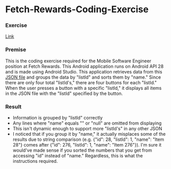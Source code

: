 # Fetch-Rewards-Coding-Exercise

### Exercise
[Link](https://fetch-hiring.s3.amazonaws.com/mobile.html)

### Premise
This is the coding exercise required for the Mobile Software Engineer position at Fetch Rewards.
This Android application runs on Android API 28 and is made using Android Studio. This application
retrieves data from this [JSON file](https://fetch-hiring.s3.amazonaws.com/hiring.json) and groups
the data by "listId" and sorts them by "name." Since there are only four total "listId's," there
are four buttons for each "listId." When the user presses a button with a specific "listId," it displays all
items in the JSON file with the "listId" specified by the button.

### Result
- Information is grouped by "listId" correctly
- Any lines where "name" equals "" or "null" are omitted from displaying
- This isn't dynamic enough to support more "listId's" in any other JSON
- I noticed that if you group it by "name," it actually misplaces some of the results due to string comparison 
(e.g. {"id": 28, "listId": 1, "name": "Item 28"} comes after {"id": 276, "listId": 1, "name": "Item 276"}). I'm
sure it would've made sense if you sorted the numbers that you get from accessing "id" instead of "name." Regardless,
this is what the instructions required.